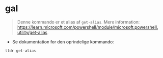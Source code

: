 # gal

> Denne kommando er et alias af `get-alias`.
> Mere information: <https://learn.microsoft.com/powershell/module/microsoft.powershell.utility/get-alias>.

- Se dokumentation for den oprindelige kommando:

`tldr get-alias`
